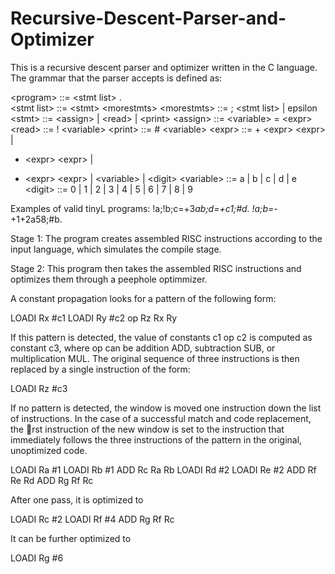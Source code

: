 # Recursive-Descent-Parser-and-Optimizer
This is a recursive descent parser and optimizer written in the C language. The grammar that the parser accepts is defined as:


\<program> ::= \<stmt list> . <br>
\<stmt list> ::= \<stmt> \<morestmts>
\<morestmts> ::= ; \<stmt list> | epsilon 
\<stmt> ::= \<assign> | \<read> | \<print>
\<assign> ::= \<variable> = \<expr>
\<read> ::= ! \<variable>
\<print> ::= # \<variable>
\<expr> ::= + \<expr> \<expr> |
- \<expr> \<expr> |
* \<expr> \<expr> |
\<variable> |
\<digit>
\<variable> ::= a | b | c | d | e
\<digit> ::= 0 | 1 | 2 | 3 | 4 | 5 | 6 | 7 | 8 | 9

 
Examples of valid tinyL programs:
!a;!b;c=+3*ab;d=+c1;#d.
!a;b=-*+1+2a58;#b.

Stage 1: The program creates assembled RISC instructions according to the input language, which simulates the compile stage. 

Stage 2: This program then takes the assembled RISC instructions and optimizes them through a peephole optimmizer. 

A constant propagation looks for a pattern of the following
form:

LOADI Rx #c1
LOADI Ry #c2
op Rz Rx Ry

If this pattern is detected, the value of constants c1 op c2 is computed as constant c3,
where op can be addition ADD, subtraction SUB, or multiplication MUL. The original sequence
of three instructions is then replaced by a single instruction of the form:

LOADI Rz #c3

If no pattern is detected, the window is moved one instruction down the list of instructions.
In the case of a successful match and code replacement, the rst instruction of the new window
is set to the instruction that immediately follows the three instructions of the pattern in the
original, unoptimized code.

LOADI Ra #1
LOADI Rb #1
ADD Rc Ra Rb
LOADI Rd #2
LOADI Re #2
ADD Rf Re Rd
ADD Rg Rf Rc

After one pass, it is optimized to

LOADI Rc #2
LOADI Rf #4
ADD Rg Rf Rc

It can be further optimized to

LOADI Rg #6
